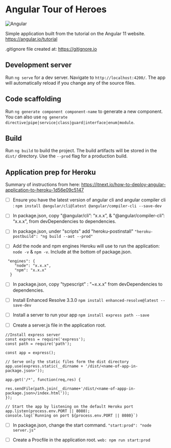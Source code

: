 # Angular Tour of Heroes
![Angular](https://badges.aleen42.com/src/angular.svg)

Simple application built from the tutorial on the Angular 11 website.  
https://angular.io/tutorial

.gitignore file created at: https://gitignore.io   

## Development server

Run `ng serve` for a dev server. Navigate to `http://localhost:4200/`. The app will automatically reload if you change any of the source files.  


## Code scaffolding

Run `ng generate component component-name` to generate a new component. You can also use `ng generate directive|pipe|service|class|guard|interface|enum|module`.


## Build

Run `ng build` to build the project. The build artifacts will be stored in the `dist/` directory. Use the `--prod` flag for a production build.


## Application prep for Heroku
Summary of instructions from here: https://itnext.io/how-to-deploy-angular-application-to-heroku-1d56e09c5147
  
 - [ ] Ensure you have the latest version of angular cli and angular compiler cli : ```npm install @angular/cli@latest @angular/compiler-cli --save-dev```  
  
 - [ ] In package.json, copy "@angular/cli”: “x.x.x”, & "@angular/compiler-cli”: “x.x.x", from devDependencies to dependencies.
 
 - [ ] In package.json, under "scripts" add "heroku-postinstall" ```"heroku-postbuild": "ng build --aot --prod"```  
 
 - [ ] Add the node and npm engines Heroku will use to run the application:  ``` node -v``` & ``` npm -v ```. Include at the bottom of package.json.    
```  
 "engines": {
    "node": "x.x.x",
    "npm": "x.x.x"
  }
```   

- [ ] In package.json, copy "typescript" : "~x.x.x" from devDependencies to dependencies.  

- [ ] Install Enhanced Resolve 3.3.0 ``` npm install enhanced-resolve@latest --save-dev ```  

- [ ] Install a server to run your app ``` npm install express path --save ```  

- [ ] Create a server.js file in the application root.
```
//Install express server
const express = require('express');
const path = require('path');

const app = express();

// Serve only the static files form the dist directory
app.use(express.static(__dirname + '/dist/<name-of-app-in-package.json>'));

app.get('/*', function(req,res) {
    
res.sendFile(path.join(__dirname+'/dist/<name-of-appp-in-package.json>/index.html'));
});

// Start the app by listening on the default Heroku port
app.listen(process.env.PORT || 8080);
console.log(`Running on port ${process.env.PORT || 8080}`)
```  

- [ ] In package.json, change the start command. ``` "start:prod": "node server.js" ```  

- [ ] Create a Procfile in the application root. ``` web: npm run start:prod ```
